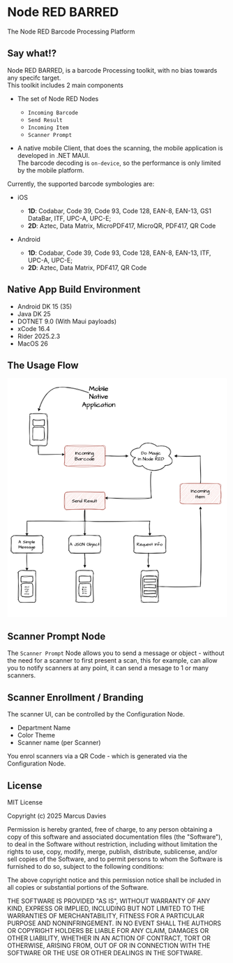 # Node RED BARRED
The Node RED Barcode Processing Platform

## Say what!?
Node RED BARRED, is a barcode Processing toolkit, with no bias towards any specifc target.  
This toolkit includes 2 main components

- The set of Node RED Nodes 
  - `Incoming Barcode`
  - `Send Result`
  - `Incoming Item`
  - `Scanner Prompt`

- A native mobile Client, that does the scanning, the mobile application is developed in .NET MAUI.  
  The barcode decoding is `on-device`, so the performance is only limited by the mobile platform. 

Currently, the supported barcode symbologies are:

 - iOS
   - **1D**: Codabar, Code 39, Code 93, Code 128, EAN-8, EAN-13, GS1 DataBar, ITF, UPC-A, UPC-E;
   - **2D**: Aztec, Data Matrix, MicroPDF417, MicroQR, PDF417, QR Code

- Android
   - **1D**: Codabar, Code 39, Code 93, Code 128, EAN-8, EAN-13, ITF, UPC-A, UPC-E;
   - **2D**: Aztec, Data Matrix, PDF417, QR Code
     

## Native App Build Environment

 - Android DK 15 (35)
 - Java DK 25
 - DOTNET 9.0 (With Maui payloads)
 - xCode 16.4
 - Rider 2025.2.3
 - MacOS 26

## The Usage Flow

![Image](./Node%20RED/Images/flow.png)

## Scanner Prompt Node

The `Scanner Prompt` Node allows you to send a message or object - without the need for a scanner to first present a scan, this for example, can allow you to notify scanners at any point, it can send a mesage to 1 or many scanners.

## Scanner Enrollment / Branding

The scanner UI, can be controlled by the Configuration Node.

 - Department Name
 - Color Theme
 - Scanner name (per Scanner)

 You enrol scanners via a QR Code - which is generated via the Configuration Node.  



## License
MIT License

Copyright (c) 2025 Marcus Davies

Permission is hereby granted, free of charge, to any person obtaining a copy
of this software and associated documentation files (the "Software"), to deal
in the Software without restriction, including without limitation the rights
to use, copy, modify, merge, publish, distribute, sublicense, and/or sell
copies of the Software, and to permit persons to whom the Software is
furnished to do so, subject to the following conditions:

The above copyright notice and this permission notice shall be included in all
copies or substantial portions of the Software.

THE SOFTWARE IS PROVIDED "AS IS", WITHOUT WARRANTY OF ANY KIND, EXPRESS OR
IMPLIED, INCLUDING BUT NOT LIMITED TO THE WARRANTIES OF MERCHANTABILITY,
FITNESS FOR A PARTICULAR PURPOSE AND NONINFRINGEMENT. IN NO EVENT SHALL THE
AUTHORS OR COPYRIGHT HOLDERS BE LIABLE FOR ANY CLAIM, DAMAGES OR OTHER
LIABILITY, WHETHER IN AN ACTION OF CONTRACT, TORT OR OTHERWISE, ARISING FROM,
OUT OF OR IN CONNECTION WITH THE SOFTWARE OR THE USE OR OTHER DEALINGS IN THE
SOFTWARE.
